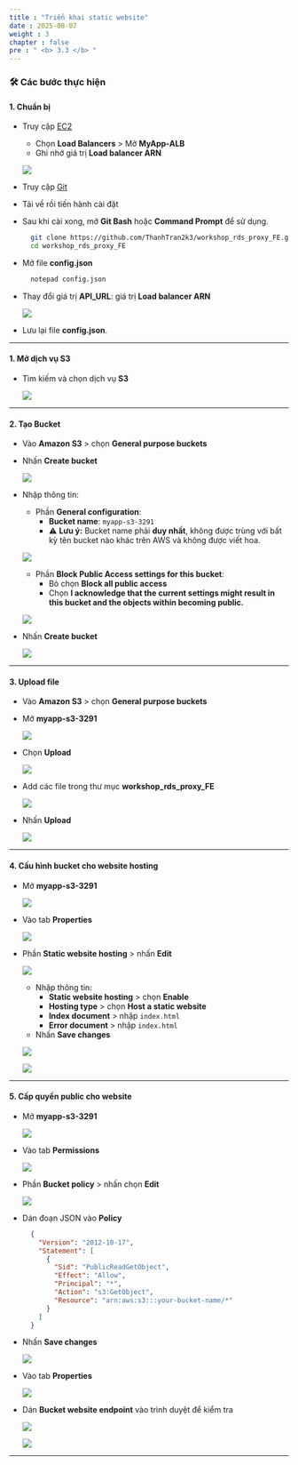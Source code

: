 ```yaml
---
title : "Triển khai static website"
date : 2025-08-07
weight : 3
chapter : false
pre : " <b> 3.3 </b> "
---
```


### 🛠️ Các bước thực hiện

#### 1. Chuẩn bị 

- Truy cập [EC2](https://console.aws.amazon.com/ec2/)
    - Chọn **Load Balancers** > Mở **MyApp-ALB**
    - Ghi nhớ giá trị **Load balancer ARN**
  
  ![](/images/3.3/0003.png)

- Truy cập [Git](https://git-scm.com/downloads)
- Tải về rồi tiến hành cài đặt
- Sau khi cài xong, mở **Git Bash** hoặc **Command Prompt** để sử dụng.

  ```bash
    git clone https://github.com/ThanhTran2k3/workshop_rds_proxy_FE.git
    cd workshop_rds_proxy_FE
  ```
- Mở file **config.json**

  ```bash
    notepad config.json
  ```

- Thay đổi giá trị **API_URL**: giá trị **Load balancer ARN**

  ![](/images/3.3/0004.png)

- Lưu lại file **config.json**.

---

#### 1. Mở dịch vụ S3

- Tìm kiếm và chọn dịch vụ **S3**

  ![](/images/3.3/0001.png)

---

#### 2. Tạo Bucket

- Vào **Amazon S3** > chọn **General purpose buckets**
- Nhấn **Create bucket** 

  ![](/images/3.3/0002.png)

- Nhập thông tin:
    - Phần **General configuration**:
      - **Bucket name**: `myapp-s3-3291`
      - ⚠️ **Lưu ý:** Bucket name phải **duy nhất**, không được trùng với bất kỳ tên bucket nào khác trên AWS và không được viết hoa.

  ![](/images/3.3/0005.png)

    - Phần **Block Public Access settings for this bucket**:
      - Bỏ chọn **Block all public access**
      - Chọn **I acknowledge that the current settings might result in this bucket and the objects within becoming public.**
    
  ![](/images/3.3/0006.png)

- Nhấn **Create bucket**

  ![](/images/3.3/0007.png)

---

#### 3. Upload file

- Vào **Amazon S3** > chọn **General purpose buckets**
- Mở **myapp-s3-3291**

  ![](/images/3.3/0008.png)

- Chọn **Upload**

  ![](/images/3.3/0009.png)

- Add các file trong thư mục **workshop_rds_proxy_FE**

  ![](/images/3.3/0010.png)

- Nhấn **Upload**

  ![](/images/3.3/0011.png)

---

#### 4. Cấu hình bucket cho website hosting

- Mở **myapp-s3-3291**

  ![](/images/3.3/0008.png)

- Vào tab **Properties**

  ![](/images/3.3/0012.png)

- Phần **Static website hosting** > nhấn **Edit**

  ![](/images/3.3/0013.png)

  - Nhập thông tin:
    - **Static website hosting** > chọn **Enable**
    - **Hosting type** > chọn **Host a static website**
    - **Index document** > nhập `index.html`
    - **Error document** > nhập `index.html`
  - Nhấn **Save changes**

  ![](/images/3.3/0014.png)

  ![](/images/3.3/0015.png)

---

#### 5. Cấp quyền public cho website

- Mở **myapp-s3-3291**

  ![](/images/3.3/0008.png)

- Vào tab **Permissions**

  ![](/images/3.3/0016.png)

- Phần **Bucket policy** > nhấn chọn **Edit**

  ![](/images/3.3/0017.png)

- Dán đoạn JSON vào **Policy**
 
  ```json
    {
      "Version": "2012-10-17",
      "Statement": [
        {
          "Sid": "PublicReadGetObject",
          "Effect": "Allow",
          "Principal": "*",
          "Action": "s3:GetObject",
          "Resource": "arn:aws:s3:::your-bucket-name/*"
        }
      ]
    }
    ```
- Nhấn **Save changes**

  ![](/images/3.3/0018.png)

- Vào tab **Properties**

  ![](/images/3.3/0012.png)

- Dán **Bucket website endpoint** vào trình duyệt để kiểm tra

  ![](/images/3.3/0019.png)

  ![](/images/3.3/0020.png)



---



